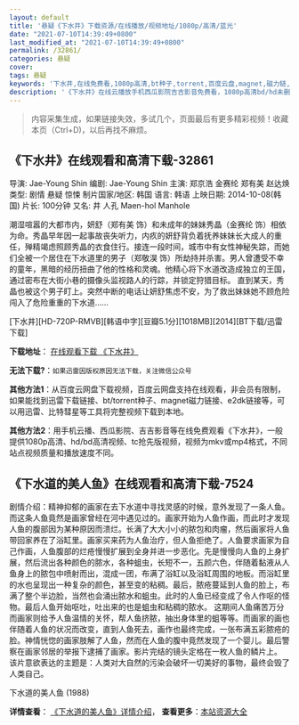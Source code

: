 ```yaml
---
layout: default
title: '悬疑《下水井》下载资源/在线播放/视频地址/1080p/高清/蓝光'
date: "2021-07-10T14:39:49+0800"
last_modified_at: "2021-07-10T14:39:49+0800"
permalink: /32861/
categories: 悬疑
cover:
tags: 悬疑
keywords: '下水井,在线免费看,1080p高清,bt种子,torrent,百度云盘,magnet,磁力链,迅雷下载资源'
description: '《下水井》在线云播放手机西瓜影院吉吉影音免费看，1080p高清bd/hd未删减完整版和tc抢先枪版，mkv/mp4格式，附带bt/torrent种子、magnet/磁力链、百度云盘、网盘资源迅雷下载链接'
---
```


>内容采集生成，如果链接失效，多试几个，页面最后有更多精彩视频！收藏本页（Ctrl+D)，以后再找不麻烦。


## 《下水井》在线观看和高清下载-32861

导演: Jae-Young Shin 编剧: Jae-Young Shin 主演: 郑京浩 金赛纶 郑有美 赵达焕 类型: 剧情 悬疑 惊悚 制片国家/地区: 韩国 语言: 韩语 上映日期: 2014-10-08(韩国) 片长: 100分钟 又名: 井 人孔 Maen-hol Manhole

潮湿喧嚣的大都市内，妍舒（郑有美 饰）和未成年的妹妹秀晶（金赛纶 饰）相依为命。秀晶早年因一起事故丧失听力，内疚的妍舒背负着抚养妹妹长大成人的重任，殚精竭虑照顾秀晶的衣食住行。接连一段时间，城市中有女性神秘失踪，而她们全被一个居住在下水道里的男子（郑敬淏 饰）所劫持并杀害。男人曾遭受不幸的童年，黑暗的经历扭曲了他的性格和灵魂。他精心将下水道改造成独立的王国，通过密布在大街小巷的摄像头监视路人的行踪，并锁定狩猎目标。 直到某天，秀晶也被这个男子盯上。突然中断的电话让妍舒焦虑不安，为了救出妹妹她不顾危险闯入了危险重重的下水道……


[下水井][HD-720P-RMVB][韩语中字][豆瓣5.1分][1018MB][2014][BT下载/迅雷下载]

**下载地址**： [在线观看下载 《下水井》](https://www.btdx8.com/torrent/manhole_2014.html) 


**无法下载?**：`如果迅雷因版权原因无法下载，关注微信公众号 `

**其他方法1**：从百度云网盘下载视频，百度云网盘支持在线观看，非会员有限制，如果能找到迅雷下载链接、bt/torrent种子、magnet磁力链接、e2dk链接等，可以用迅雷、比特彗星等工具将完整视频下载到本地。

**其他方法2**：用手机云播、西瓜影院、吉吉影音等在线免费观看《下水井》，一般提供1080p高清、hd/bd高清视频、tc抢先版视频，视频为mkv或mp4格式，不同站点视频质量和播放速度不同。


## 《下水道的美人鱼》在线观看和高清下载-7524

剧情介绍：精神抑郁的画家在去下水道中寻找灵感的时候，意外发现了一条人鱼。而这条人鱼竟然是画家曾经在河中遇见过的。画家开始为人鱼作画，而此时才发现人鱼的腹部因为某种原因而溃烂。长满了大大小小的脓包和肉瘤，然后画家将人鱼带回家养在了浴缸里。画家买来药为人鱼治疗，但人鱼拒绝了。人鱼要求画家为自己作画，人鱼腹部的烂疮慢慢扩展到全身并进一步恶化。先是慢慢向人鱼的上身扩展，然后流出各种颜色的脓水，各种蛆虫，长短不一，五颜六色，伴随着黏液从人鱼身上的脓包中喷射而出，混成一团，布满了浴缸以及浴缸周围的地板。而浴缸里的水也呈现出一种复杂的颜色，甚至变的粘稠。最后，脓疮蔓延到人鱼的脸上，布满了整个半边脸，当然也会涌出脓水和蛆虫。此时的人鱼已经变成了令人作呕的怪物。最后人鱼开始呕吐，吐出来的也是蛆虫和粘稠的脓水。 这期间人鱼痛苦万分而画家则给予人鱼温情的关怀，帮人鱼挤脓，抽出身体里的蛆等等。而画家的画也伴随着人鱼的状况而改变，直到人鱼死去，画作也最终完成，一张布满五彩脓疮的脸。神情恍惚的画家肢解了人鱼，然而在人鱼的腹中竟然发现了一个婴儿。最后警察在画家邻居的举报下逮捕了画家。影片完结的镜头定格在一枚人鱼的鳞片上。 该片意欲表达的主题是：人类对大自然的污染会破坏一切美好的事物，最终会毁了人类自己。


下水道的美人鱼 (1988)

**详情查看**： [《下水道的美人鱼》详情介绍](/movie/7524/)， **查看更多**：[本站资源大全](/movie/t/all/)

